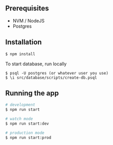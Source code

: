## Prerequisites
- NVM / NodeJS
- Postgres

## Installation

```bash
$ npm install
```

To start database, run locally

```
$ psql -U postgres (or whatever user you use)
$ \i src/database/scripts/create-db.psql
```

## Running the app

```bash
# development
$ npm run start

# watch mode
$ npm run start:dev

# production mode
$ npm run start:prod
```
